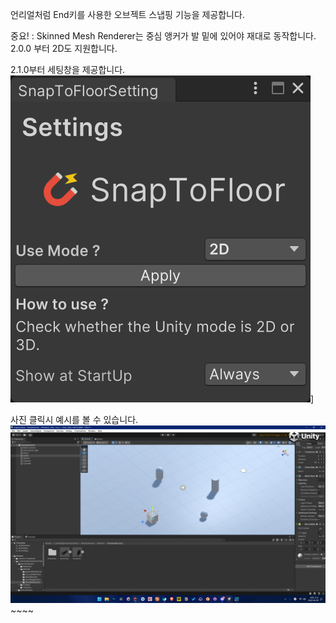 언리얼처럼 End키를 사용한 오브젝트 스냅핑 기능을 제공합니다.

중요! : Skinned Mesh Renderer는 중심 앵커가 발 밑에 있어야 재대로 동작합니다.
2.0.0 부터 2D도 지원합니다.

2.1.0부터 세팅창을 제공합니다.
![세팅창 이미지](Image~/example-settings.png)]

사진 클릭시 예시를 볼 수 있습니다.
[![미리보기 영상](Image~/preview.png)](https://www.youtube.com/watch?v=X-SW5h7bFJY)~~~~
